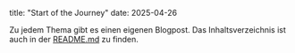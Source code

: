 title: "Start of the Journey"
date: 2025-04-26

Zu jedem Thema gibt es einen eigenen Blogpost. Das Inhaltsverzeichnis ist auch in der [README.md](./python_page/readme.md) zu finden. 


